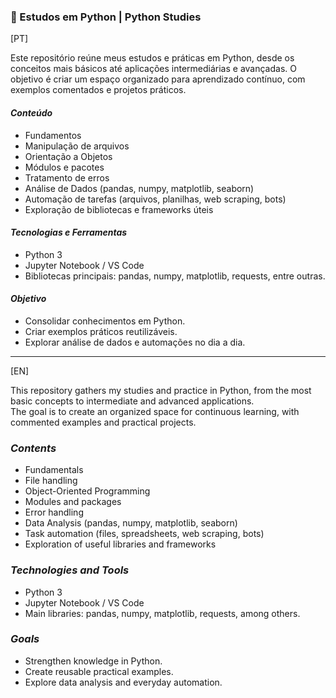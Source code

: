 ### 🐍 Estudos em Python | Python Studies

[PT]

Este repositório reúne meus estudos e práticas em Python, desde os conceitos mais básicos até aplicações intermediárias e avançadas.
O objetivo é criar um espaço organizado para aprendizado contínuo, com exemplos comentados e projetos práticos.

#### *Conteúdo*
* Fundamentos
* Manipulação de arquivos
* Orientação a Objetos
* Módulos e pacotes
* Tratamento de erros
* Análise de Dados (pandas, numpy, matplotlib, seaborn)
* Automação de tarefas (arquivos, planilhas, web scraping, bots)
* Exploração de bibliotecas e frameworks úteis

#### *Tecnologias e Ferramentas*
* Python 3
* Jupyter Notebook / VS Code
* Bibliotecas principais: pandas, numpy, matplotlib, requests, entre outras.

#### *Objetivo*
* Consolidar conhecimentos em Python.
* Criar exemplos práticos reutilizáveis.
* Explorar análise de dados e automações no dia a dia.
------------------------------------------------------
[EN]

This repository gathers my studies and practice in Python, from the most basic concepts to intermediate and advanced applications.  
The goal is to create an organized space for continuous learning, with commented examples and practical projects.  

### *Contents*  
* Fundamentals  
* File handling  
* Object-Oriented Programming  
* Modules and packages  
* Error handling  
* Data Analysis (pandas, numpy, matplotlib, seaborn)  
* Task automation (files, spreadsheets, web scraping, bots)  
* Exploration of useful libraries and frameworks  

### *Technologies and Tools*  
* Python 3  
* Jupyter Notebook / VS Code  
* Main libraries: pandas, numpy, matplotlib, requests, among others.  

### *Goals*  
* Strengthen knowledge in Python.  
* Create reusable practical examples.  
* Explore data analysis and everyday automation.  